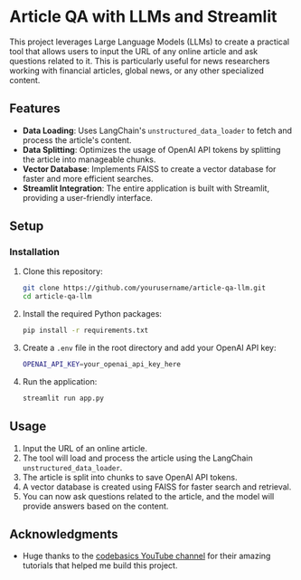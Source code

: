 # Article QA with LLMs and Streamlit

This project leverages Large Language Models (LLMs) to create a practical tool that allows users to input the URL of any online article and ask questions related to it. This is particularly useful for news researchers working with financial articles, global news, or any other specialized content.

## Features

- **Data Loading**: Uses LangChain's `unstructured_data_loader` to fetch and process the article's content.
- **Data Splitting**: Optimizes the usage of OpenAI API tokens by splitting the article into manageable chunks.
- **Vector Database**: Implements FAISS to create a vector database for faster and more efficient searches.
- **Streamlit Integration**: The entire application is built with Streamlit, providing a user-friendly interface.

## Setup
### Installation

1. Clone this repository:
    ```bash
    git clone https://github.com/yourusername/article-qa-llm.git
    cd article-qa-llm
    ```

2. Install the required Python packages:
    ```bash
    pip install -r requirements.txt
    ```

3. Create a `.env` file in the root directory and add your OpenAI API key:
    ```bash
    OPENAI_API_KEY=your_openai_api_key_here
    ```

4. Run the application:
    ```bash
    streamlit run app.py
    ```

## Usage

1. Input the URL of an online article.
2. The tool will load and process the article using the LangChain `unstructured_data_loader`.
3. The article is split into chunks to save OpenAI API tokens.
4. A vector database is created using FAISS for faster search and retrieval.
5. You can now ask questions related to the article, and the model will provide answers based on the content.

## Acknowledgments

- Huge thanks to the [codebasics YouTube channel](https://www.youtube.com/c/codebasics) for their amazing tutorials that helped me build this project.
